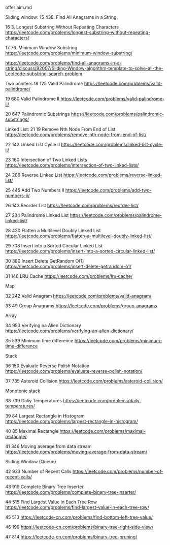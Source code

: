 offer aim.md


Sliding window:
15 438. Find All Anagrams in a String

16 3. Longest Substring Without Repeating Characters https://leetcode.com/problems/longest-substring-without-repeating-characters/

17 76. Minimum Window Substring https://leetcode.com/problems/minimum-window-substring/

https://leetcode.com/problems/find-all-anagrams-in-a-string/discuss/92007/Sliding-Window-algorithm-template-to-solve-all-the-Leetcode-substring-search-problem.

Two pointers
18 125 Valid Palindrome https://leetcode.com/problems/valid-palindrome/

19 680 Valid Palindrome II https://leetcode.com/problems/valid-palindrome-ii/

20 647 Palindromic Substrings https://leetcode.com/problems/palindromic-substrings/

Linked List:
21 19 Remove Nth Node From End of List https://leetcode.com/problems/remove-nth-node-from-end-of-list/

22 142 Linked List Cycle II https://leetcode.com/problems/linked-list-cycle-ii/

23 160 Intersection of Two Linked Lists https://leetcode.com/problems/intersection-of-two-linked-lists/

24 206 Reverse Linked List https://leetcode.com/problems/reverse-linked-list/

25 445 Add Two Numbers II https://leetcode.com/problems/add-two-numbers-ii/

26 143 Reorder List https://leetcode.com/problems/reorder-list/

27 234 Palindrome Linked List https://leetcode.com/problems/palindrome-linked-list/

28 430 Flatten a Multilevel Doubly Linked List https://leetcode.com/problems/flatten-a-multilevel-doubly-linked-list/

29 708 Insert into a Sorted Circular Linked List https://leetcode.com/problems/insert-into-a-sorted-circular-linked-list/

30 380 Insert Delete GetRandom O(1) https://leetcode.com/problems/insert-delete-getrandom-o1/

31 146 LRU Cache https://leetcode.com/problems/lru-cache/

Map

32 242 Valid Anagram https://leetcode.com/problems/valid-anagram/

33 49 Group Anagrams https://leetcode.com/problems/group-anagrams

Array

34 953 Verifying na Alien Dictionary https://leetcode.com/problems/verifying-an-alien-dictionary/

35 539 Minimum time difference https://leetcode.com/problems/minimum-time-difference

Stack

36 150 Evaluate Reverse Polish Notation https://leetcode.com/problems/evaluate-reverse-polish-notation/

37 735 Asteroid Collision https://leetcode.com/problems/asteroid-collision/

Monotonic stack

38 739 Daliy Temperatures https://leetcode.com/problems/daily-temperatures/

39 84 Largest Rectangle in Histogram https://leetcode.com/problems/largest-rectangle-in-histogram/

40 85 Maximal Rectangle  https://leetcode.com/problems/maximal-rectangle/

41 346 Moving average from data stream https://leetcode.com/problems/moving-average-from-data-stream/

Sliding Window (Queue)

42 933 Number of Recent Calls https://leetcode.com/problems/number-of-recent-calls/

43 919 Complete Binary Tree Inserter https://leetcode.com/problems/complete-binary-tree-inserter/

44 515 Find Largest Value in Each Tree Row  https://leetcode.com/problems/find-largest-value-in-each-tree-row/

45 513 https://leetcode-cn.com/problems/find-bottom-left-tree-value/

46 199 https://leetcode-cn.com/problems/binary-tree-right-side-view/

47 814 https://leetcode-cn.com/problems/binary-tree-pruning/